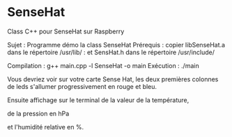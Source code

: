 # SenseHat
Class C++ pour SenseHat sur Raspberry

Sujet  : Programme démo  la class SenseHat
Prérequis : copier libSenseHat.a  dans le répertoire /usr/lib/
          : et     SensHat.h      dans le répertoire /usr/include/

Compilation : g++ main.cpp -l SenseHat -o main
Exécution   : ./main

Vous devriez voir sur votre carte Sense Hat, les deux premières colonnes de leds s'allumer
 progressivement en rouge et bleu.

Ensuite affichage sur le terminal de la valeur de la température, 

de la pression en hPa

et l'humidité relative en %.



